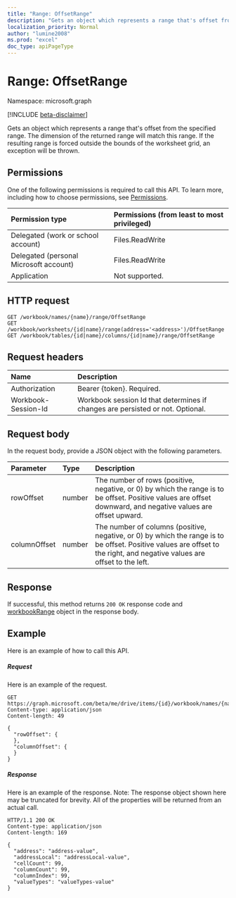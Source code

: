 ```yaml
---
title: "Range: OffsetRange"
description: "Gets an object which represents a range that's offset from the specified range. The dimension of the returned range will match this range. If the resulting range is forced outside the bounds of the worksheet grid, an exception will be thrown."
localization_priority: Normal
author: "lumine2008"
ms.prod: "excel"
doc_type: apiPageType
---
```


# Range: OffsetRange

Namespace: microsoft.graph

[!INCLUDE [beta-disclaimer](../../includes/beta-disclaimer.md)]

Gets an object which represents a range that's offset from the specified range. The dimension of the returned range will match this range. If the resulting range is forced outside the bounds of the worksheet grid, an exception will be thrown.
## Permissions
One of the following permissions is required to call this API. To learn more, including how to choose permissions, see [Permissions](/graph/permissions-reference).

|Permission type      | Permissions (from least to most privileged)              |
|:--------------------|:---------------------------------------------------------|
|Delegated (work or school account) | Files.ReadWrite    |
|Delegated (personal Microsoft account) | Files.ReadWrite    |
|Application | Not supported. |

## HTTP request
<!-- { "blockType": "ignored" } -->
```http
GET /workbook/names/{name}/range/OffsetRange
GET /workbook/worksheets/{id|name}/range(address='<address>')/OffsetRange
GET /workbook/tables/{id|name}/columns/{id|name}/range/OffsetRange

```
## Request headers
| Name       | Description|
|:---------------|:----------|
| Authorization  | Bearer {token}. Required. |
| Workbook-Session-Id  | Workbook session Id that determines if changes are persisted or not. Optional.|

## Request body
In the request body, provide a JSON object with the following parameters.

| Parameter	   | Type	|Description|
|:---------------|:--------|:----------|
|rowOffset|number|The number of rows (positive, negative, or 0) by which the range is to be offset. Positive values are offset downward, and negative values are offset upward.|
|columnOffset|number|The number of columns (positive, negative, or 0) by which the range is to be offset. Positive values are offset to the right, and negative values are offset to the left.|

## Response

If successful, this method returns `200 OK` response code and [workbookRange](../resources/workbookrange.md) object in the response body.

## Example
Here is an example of how to call this API.
##### Request
Here is an example of the request.
<!-- {
  "blockType": "request",
  "name": "range_offsetrange"
}-->
```http
GET https://graph.microsoft.com/beta/me/drive/items/{id}/workbook/names/{name}/range/OffsetRange
Content-type: application/json
Content-length: 49

{
  "rowOffset": {
  },
  "columnOffset": {
  }
}
```

##### Response
Here is an example of the response. Note: The response object shown here may be truncated for brevity. All of the properties will be returned from an actual call.
<!-- {
  "blockType": "response",
  "truncated": true,
  "@odata.type": "microsoft.graph.workbookRange"
} -->
```http
HTTP/1.1 200 OK
Content-type: application/json
Content-length: 169

{
  "address": "address-value",
  "addressLocal": "addressLocal-value",
  "cellCount": 99,
  "columnCount": 99,
  "columnIndex": 99,
  "valueTypes": "valueTypes-value"
}
```

<!-- uuid: 8fcb5dbc-d5aa-4681-8e31-b001d5168d79
2015-10-25 14:57:30 UTC -->
<!--
{
  "type": "#page.annotation",
  "description": "Range: OffsetRange",
  "keywords": "",
  "section": "documentation",
  "tocPath": "",
  "suppressions": []
}
-->
